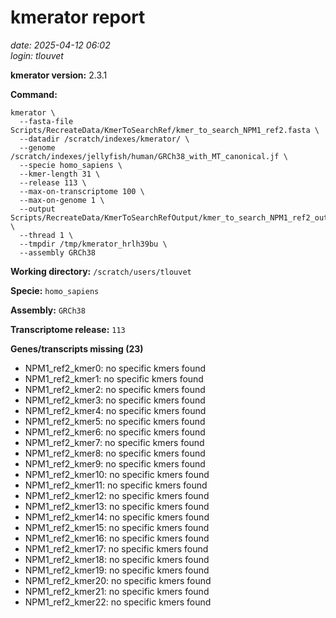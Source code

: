 # kmerator report
*date: 2025-04-12 06:02*  
*login: tlouvet*

**kmerator version:** 2.3.1

**Command:**

```
kmerator \
  --fasta-file Scripts/RecreateData/KmerToSearchRef/kmer_to_search_NPM1_ref2.fasta \
  --datadir /scratch/indexes/kmerator/ \
  --genome /scratch/indexes/jellyfish/human/GRCh38_with_MT_canonical.jf \
  --specie homo_sapiens \
  --kmer-length 31 \
  --release 113 \
  --max-on-transcriptome 100 \
  --max-on-genome 1 \
  --output Scripts/RecreateData/KmerToSearchRefOutput/kmer_to_search_NPM1_ref2_output \
  --thread 1 \
  --tmpdir /tmp/kmerator_hrlh39bu \
  --assembly GRCh38
```

**Working directory:** `/scratch/users/tlouvet`

**Specie:** `homo_sapiens`

**Assembly:** `GRCh38`

**Transcriptome release:** `113`



**Genes/transcripts missing (23)**

- NPM1_ref2_kmer0: no specific kmers found
- NPM1_ref2_kmer1: no specific kmers found
- NPM1_ref2_kmer2: no specific kmers found
- NPM1_ref2_kmer3: no specific kmers found
- NPM1_ref2_kmer4: no specific kmers found
- NPM1_ref2_kmer5: no specific kmers found
- NPM1_ref2_kmer6: no specific kmers found
- NPM1_ref2_kmer7: no specific kmers found
- NPM1_ref2_kmer8: no specific kmers found
- NPM1_ref2_kmer9: no specific kmers found
- NPM1_ref2_kmer10: no specific kmers found
- NPM1_ref2_kmer11: no specific kmers found
- NPM1_ref2_kmer12: no specific kmers found
- NPM1_ref2_kmer13: no specific kmers found
- NPM1_ref2_kmer14: no specific kmers found
- NPM1_ref2_kmer15: no specific kmers found
- NPM1_ref2_kmer16: no specific kmers found
- NPM1_ref2_kmer17: no specific kmers found
- NPM1_ref2_kmer18: no specific kmers found
- NPM1_ref2_kmer19: no specific kmers found
- NPM1_ref2_kmer20: no specific kmers found
- NPM1_ref2_kmer21: no specific kmers found
- NPM1_ref2_kmer22: no specific kmers found
